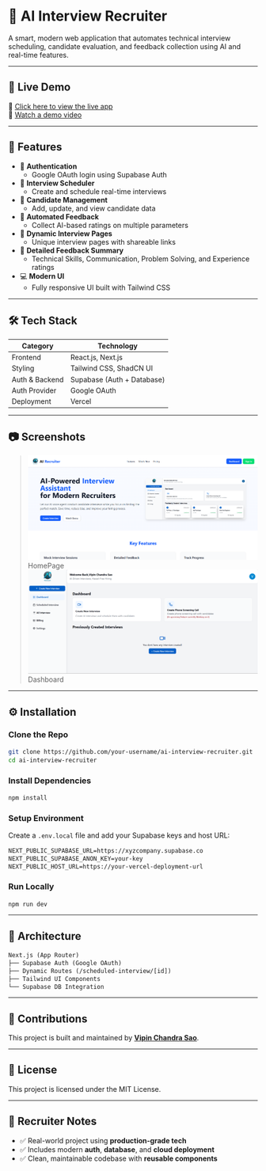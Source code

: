 
# 🧠 AI Interview Recruiter

A smart, modern web application that automates technical interview scheduling, candidate evaluation, and feedback collection using AI and real-time features.

---

## 🚀 Live Demo

🔗 [Click here to view the live app](https://ai-interview-agent-gules.vercel.app/)  
🎥 [Watch a demo video](https://your-deployment-url.vercel.app/demo.mp4)

---

## 📌 Features

- 🔐 **Authentication**
  - Google OAuth login using Supabase Auth
- 📅 **Interview Scheduler**
  - Create and schedule real-time interviews
- 👤 **Candidate Management**
  - Add, update, and view candidate data
- 📝 **Automated Feedback**
  - Collect AI-based ratings on multiple parameters
- 🧾 **Dynamic Interview Pages**
  - Unique interview pages with shareable links
- 📄 **Detailed Feedback Summary**
  - Technical Skills, Communication, Problem Solving, and Experience ratings
- 💻 **Modern UI**
  - Fully responsive UI built with Tailwind CSS

---

## 🛠️ Tech Stack

| Category       | Technology                    |
|----------------|-------------------------------|
| Frontend       | React.js, Next.js             |
| Styling        | Tailwind CSS, ShadCN UI       |
| Auth & Backend | Supabase (Auth + Database)    |
| Auth Provider  | Google OAuth                  |
| Deployment     | Vercel                        |

---

## 📷 Screenshots

>![Homepage](./homepage.png)
>HomePage
>![Dashboard](./dashboard.png)
>Dashboard

---

## ⚙️ Installation

### Clone the Repo

```bash
git clone https://github.com/your-username/ai-interview-recruiter.git
cd ai-interview-recruiter
```

### Install Dependencies

```bash
npm install
```

### Setup Environment

Create a `.env.local` file and add your Supabase keys and host URL:

```env
NEXT_PUBLIC_SUPABASE_URL=https://xyzcompany.supabase.co
NEXT_PUBLIC_SUPABASE_ANON_KEY=your-key
NEXT_PUBLIC_HOST_URL=https://your-vercel-deployment-url
```

### Run Locally

```bash
npm run dev
```

---

## 🧠 Architecture

```
Next.js (App Router)
├── Supabase Auth (Google OAuth)
├── Dynamic Routes (/scheduled-interview/[id])
├── Tailwind UI Components
└── Supabase DB Integration
```

---

## 🤝 Contributions

This project is built and maintained by **[Vipin Chandra Sao](https://github.com/your-username)**.

---

## 📄 License

This project is licensed under the MIT License.

---

## 💼 Recruiter Notes

- ✅ Real-world project using **production-grade tech**
- ✅ Includes modern **auth**, **database**, and **cloud deployment**
- ✅ Clean, maintainable codebase with **reusable components**

